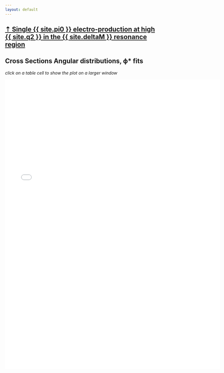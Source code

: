 ```yaml
---
layout: default
---
```




## [ &#8673; Single {{ site.pi0 }} electro-production at high {{ site.q2 }} in the {{ site.deltaM }} resonance region ](../pi0_delta)


## Cross Sections Angular distributions, ϕ* fits

*click on a table cell to show the plot on a larger window*


<div style="margin-top:10px;">
     <iframe width="140%" height="950" src="{{ "/pi0_delta_distributions/cross_sections"  | prepend: site.mauriPlotsUrl }}/page.html" frameborder="0" ></iframe>
</div>